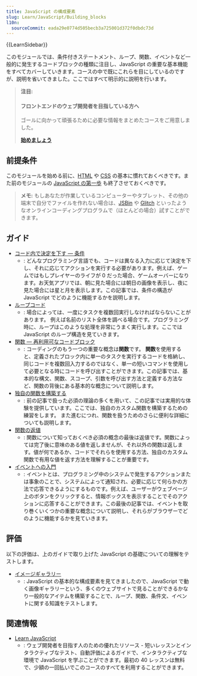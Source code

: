 ```yaml
---
title: JavaScript の構成要素
slug: Learn/JavaScript/Building_blocks
l10n:
  sourceCommit: eada29e0774d505becb3a725001d372f0dbdc73d
---
```


{{LearnSidebar}}

このモジュールでは、条件付きステートメント、ループ、関数、イベントなど一般的に発生するコードブロックの種類に注目し、JavaScript の重要な基本機能をすべてカバーしていきます。コースの中で既にこれらを目にしているのですが、説明を省いてきました。ここではすべて明示的に説明を行います。

> **注目:**
>
> #### フロントエンドのウェブ開発者を目指している方へ
>
> ゴールに向かって頑張るために必要な情報をまとめたコースをご用意しました。
>
> [**始めましょう**](/ja/docs/Learn/Front-end_web_developer)

## 前提条件

このモジュールを始める前に、[HTML](/ja/docs/Learn/HTML/Introduction_to_HTML) や [CSS](/ja/docs/Learn/CSS/First_steps) の基本に慣れておくべきです。また前のモジュールの [JavaScript の第一歩](/ja/docs/Learn/JavaScript/First_steps) も終了させておくべきです。

> **メモ:** もしあなたが作業しているコンピューターやタブレット、その他の端末で自分でファイルを作れない場合は、[JSBin](https://jsbin.com/) や [Glitch](https://glitch.com/) といったようなオンラインコーディングプログラムで（ほとんどの場合）試すことができます。

## ガイド

- [コード内で決定を下す — 条件](/ja/docs/Learn/JavaScript/Building_blocks/conditionals)
  - : どんなプログラミング言語でも、コードは異なる入力に応じて決定を下し、それに応じてアクションを実行する必要があります。例えば、ゲームではもしプレイヤーのライフが 0 だった場合、ゲームオーバーになります。お天気アプリでは、朝に見た場合には朝日の画像を表示し、夜に見た場合には星と月を表示します。この記事では、条件の構造が JavaScript でどのように機能するかを説明します。
- [ループコード](/ja/docs/Learn/JavaScript/Building_blocks/Looping_code)
  - : 場合によっては、一度にタスクを複数回実行しなければならないことがあります。 例えば名前のリスト全体を調べる場合です。プログラミング時に、ループはこのような処理を非常にうまく実行します。ここでは JavaScript のループ構造を見ていきます。
- [関数 — 再利用可なコードブロック](/ja/docs/Learn/JavaScript/Building_blocks/Functions)
  - : コーディングのもう一つの重要な概念は**関数**です。 **関数**を使用すると、定義されたブロック内に単一のタスクを実行するコードを格納し、同じコードを複数回入力するのではなく、単一の短いコマンドを使用して必要となる時にコードを呼び出すことができます。この記事では、基本的な構文、関数、スコープ、引数を呼び出す方法と定義する方法など、関数の背後にある基本的な概念について説明します。
- [独自の関数を構築する](/ja/docs/Learn/JavaScript/Building_blocks/Build_your_own_function)
  - : 前の記事で扱った必須の理論の多くを用いて、この記事では実用的な体験を提供しています。ここでは、独自のカスタム関数を構築するための練習をします。 また進むにつれ、関数を扱うためのさらに便利な詳細についても説明します。
- [関数の返値](/ja/docs/Learn/JavaScript/Building_blocks/Return_values)
  - : 関数について知っておくべき必須の概念の最後は返値です。関数によっては完了後に意味のある値を返しませんが、それ以外の関数は返します。値が何であるか、コードでそれらを使用する方法、独自のカスタム関数で有用な値を返す方法を理解することが重要です。
- [イベントへの入門](/ja/docs/Learn/JavaScript/Building_blocks/Events)
  - : イベントとは、プログラミング中のシステムで発生するアクションまたは事象のことで、システムによって通知され、必要に応じて何らかの方法で応答できるようにするものです。例えば、ユーザーがウェブページ上のボタンをクリックすると、情報ボックスを表示することでそのアクションに応答することができます。この最後の記事では、イベントを取り巻くいくつかの重要な概念について説明し、それらがブラウザーでどのように機能するかを見ていきます。

## 評価

以下の評価は、上のガイドで取り上げた JavaScript の基礎についての理解をテストします。

- [イメージギャラリー](/ja/docs/Learn/JavaScript/Building_blocks/Image_gallery)
  - : JavaScript の基本的な構成要素を見てきましたので、JavaScript で動く画像ギャラリーという、多くのウェブサイトで見ることができるかなり一般的なアイテムを構築することで、ループ、関数、条件文、イベントに関する知識をテストします。

## 関連情報

- [Learn JavaScript](https://learnjavascript.online/)
  - : ウェブ開発者を目指す人のための優れたリソース - 短いレッスンとインタラクティブなテスト、自動評価によるガイドで、インタラクティブな環境で JavaScript を学ぶことができます。最初の 40 レッスンは無料で、少額の一回払いでこのコースのすべてを利用することができます。
